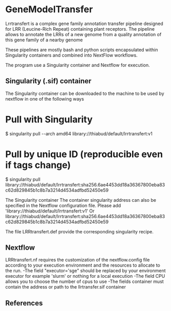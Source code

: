 # GeneModelTransfer
Lrrtransfert is a complex gene family annotation transfer pipeline designed for LRR (Leucine-Rich Repeat) containing plant receptors. 
The pipeline allows to annotate the LRRs of a new genome from a quality annotation of this gene family of a nearby genome  

These pipelines are mostly bash and python scripts encapsulated within Singularity containers and combined into NextFlow workflows.

The program use a Singularity container and Nextflow for execution.


## Singularity (.sif) container

The Singularity container can be downloaded to the machine to be used by nextflow in one of the following ways 
# Pull with Singularity
$ singularity pull --arch amd64 library://thiabud/default/lrrtransfert:v1
# Pull by unique ID (reproducible even if tags change)
$ singularity pull library://thiabud/default/lrrtransfert:sha256.6ae4453dd18a36367800eba83c62d829845b1c8b7a3214d4534adfbd52450e59

The Singularity container
The container singularity address can also be specified in the Nextflow configuration file.
Please add 'library://thiabud/default/lrrtransfert:v1'
Or library://thiabud/default/lrrtransfert:sha256.6ae4453dd18a36367800eba83c62d829845b1c8b7a3214d4534adfbd52450e59

The file LRRtransfert.def provide the corresponding singularity recipe.

## Nextflow 
LRRtransfert.nf requires the customization of the nextflow.config file according to your execution environment and the resources to allocate to the run.
-The field "executor='sge" should be replaced by your environment executor for example 'slurm' or nothing for a local execution
-The field CPU allows you to choose the number of cpus to use
-The fields container must contain the address or path to the llrtransfer.sif container
## References
